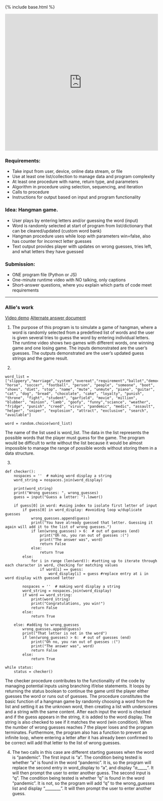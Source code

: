 {% include base.html %}

<iframe frameborder="0" width="100%" height="450px" src="https://replit.com/@axiao05/hangman?lite=true"></iframe>

### Requirements:
* Take input from user, device, online data stream, or file
* Use at least one list/collection to manage data and program complexity
* At least one procedure with name, return type, and parameters
* Algorithm in procedure using selection, sequencing, and iteration
* Calls to procedure
* Instructions for output based on input and program functionality

### Idea: Hangman game. 
* User plays by entering letters and/or guessing the word (input)
* Word is randomly selected at start of program from list/dictionary that can be cleared/updated (custom word bank)
* Hangman procedure uses while loop with parameters win=false, also has counter for incorrect letter guesses
* Text output provides player with updates on wrong guesses, tries left, and what letters they have guessed

### Submission:
* ONE program file (Python or JS)
* One-minute runtime video with NO talking, only captions
* Short-answer questions, where you explain which parts of code meet requirements

***
### Allie's work
[Video demo]()
[Alternate answer document](https://docs.google.com/document/d/1O2SFuxhPD1LO9QpGeQGzehhuvchrMXoD9n9z7bcuFhE/edit?usp=sharing)
1. The purpose of this program is to simulate a game of hangman, where a word is randomly selected from a predefined list of words and the user is given several tries to guess the word by entering individual letters. The runtime video shows two games with different words, one winning game and one losing game. The inputs demonstrated are the user’s guesses. The outputs demonstrated are the user’s updated guess strings and the game result. 

2.  
```
word_list = ["slippery","marriage","system","overeat","requirement","ballot","democratic","producer","victory","therapist","layer","action","blue","parade","inch","dough","curve","potato","tomato","request","dream","apparatus","outer","carrot","hangman","stick","wheel","car","galaxy","chest","best","number","space","cry","shock","lightning","veteran","man","woman","presidential","goat", "horse", "soccer", "football", "person", "people", "someone", "boot", "shoes", "diet", "stop", "name", "mute", "unmute", "piano", "guitar", "cat", "dog", "bread", "chocolate", "cake", "loyalty", "punish", "throne", "fight", "student", "garfield", "movie", "million", "blubber", "minion", "lamb", "goofy", "funny","science", "weather", "fridge", "punish", "creed", "virus", "pandemic", "medic", "assault", "helper", "sniper", "explosion", "attract", "exclusive", "search", "available"]
```
```
word = random.choice(word_list)
```
The name of the list used is word_list. The data in the list represents the possible words that the player must guess for the game. The program would be difficult to write without the list because it would be almost impossible to manage the range of possible words without storing them in a data structure.

3.  
```
def checker():
    nospaces = ''  # making word display a string
    word_string = nospaces.join(word_display)
  
    print(word_string)
    print("Wrong guesses: ", wrong_guesses)
    guess = input("Guess a letter: ").lower()

    if guess[0] in word: #using index to isolate first letter of input
        if guess[0] in word_display: #avoiding loop w/duplicate guesses
            wrong_guesses.append(guess)
            print("You have already guessed that letter. Guessing it again will add it to the list of wrong guesses.")
            if len(wrong_guesses) > 6:  # out of guesses (end)
                print("Oh no, you ran out of guesses :(")
                print("The answer was", word)
                return False
            else:
                return True
        else:
            for i in range (len(word)): #setting up to iterate through each character in word, checking for matching values
                if word[i] == guess:
                    word_display[i] = guess #replace entry at i in word display with guessed letter

        nospaces = ''  # making word display a string
        word_string = nospaces.join(word_display)
        if word == word_string:
            print(word_string)
            print("Congratulations, you win!")
            return False
        else:
            return True

    else: #adding to wrong_guesses
        wrong_guesses.append(guess)
        print("That letter is not in the word")
        if len(wrong_guesses) > 6:  # out of guesses (end)
            print("Oh no, you ran out of guesses :(")
            print("The answer was", word)
            return False
        else:
            return True
```
```
while status:
    status = checker()
```
The checker procedure contributes to the functionality of the code by managing potential inputs using branching if/else statements. It loops by returning the status boolean to continue the game until the player either guesses the word or runs out of guesses.
The procedure constitutes the basic function of a hangman game by randomly choosing a word from the list and setting it as the unknown word, then creating a list with underscores and a string with the same content. After each input the word is checked and if the guess appears in the string, it is added to the word display. The string is also checked to see if it matches the word (win condition). When the number of wrong guesses reaches 7 the player loses and the program terminates. Furthermore, the program also has a function to prevent an infinite loop, where entering a letter after it has already been confirmed to be correct will add that letter to the list of wrong guesses. 

4. The two calls in this case are different starting guesses when the word is “pandemic”. The first input is “a”. The condition being tested is whether “a” is found in the word “pandemic”. It is, so the program will replace the second entry in word_display to “a”, and display “_a______”. It will then prompt the user to enter another guess.
The second input is “q”. The condition being tested is whether “q” is found in the word “pandemic”. It is not, so the program will add “q” to the wrong_guesses list and display “________”. It will then prompt the user to enter another guess.
